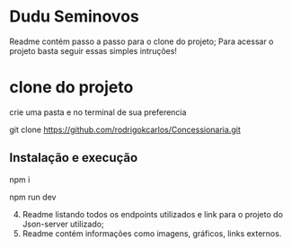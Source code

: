 # Dudu Seminovos

Readme contém passo a passo para o clone do projeto;
Para acessar o projeto basta seguir essas simples intruções!

# clone do projeto

crie uma pasta e no terminal de sua preferencia 

git clone https://github.com/rodrigokcarlos/Concessionaria.git

## Instalação e execução
 
npm i

npm run dev

4. Readme listando todos os endpoints utilizados e link para o projeto do Json-server
utilizado;
5. Readme contém informações como imagens, gráficos, links externos.
